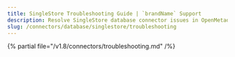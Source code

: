 ```yaml
---
title: SingleStore Troubleshooting Guide | `brandName` Support
description: Resolve SingleStore database connector issues in OpenMetadata with expert troubleshooting guides, common error fixes, and step-by-step solutions.
slug: /connectors/database/singlestore/troubleshooting
---
```


{% partial file="/v1.8/connectors/troubleshooting.md" /%}

